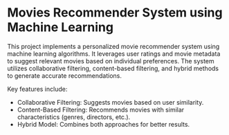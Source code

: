 # Movies Recommender System using Machine Learning
 

This project implements a personalized movie recommender system using machine learning algorithms. It leverages user ratings and movie metadata to suggest relevant movies based on individual preferences. The system utilizes collaborative filtering, content-based filtering, and hybrid methods to generate accurate recommendations.

Key features include:
- Collaborative Filtering: Suggests movies based on user similarity.
- Content-Based Filtering: Recommends movies with similar characteristics (genres, directors, etc.).
- Hybrid Model: Combines both approaches for better results.
